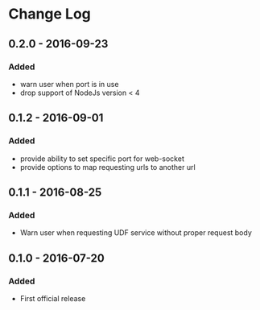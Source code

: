 # Change Log

## 0.2.0 - 2016-09-23
### Added
- warn user when port is in use
- drop support of NodeJs version < 4

## 0.1.2 - 2016-09-01
### Added
- provide ability to set specific port for web-socket
- provide options to map requesting urls to another url

## 0.1.1 - 2016-08-25
### Added
- Warn user when requesting UDF service without proper request body

## 0.1.0 - 2016-07-20
### Added
- First official release
